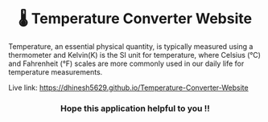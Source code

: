<h1 align="center">🌡️ Temperature Converter Website</h1>
Temperature, an essential physical quantity, is typically measured using a thermometer and Kelvin(K) is the SI unit for temperature, where Celsius (°C) and Fahrenheit (°F) scales are more commonly used in our daily life for temperature measurements.

Live link: https://dhinesh5629.github.io/Temperature-Converter-Website

<h3 align="center">Hope this application helpful to you !!</h3>
